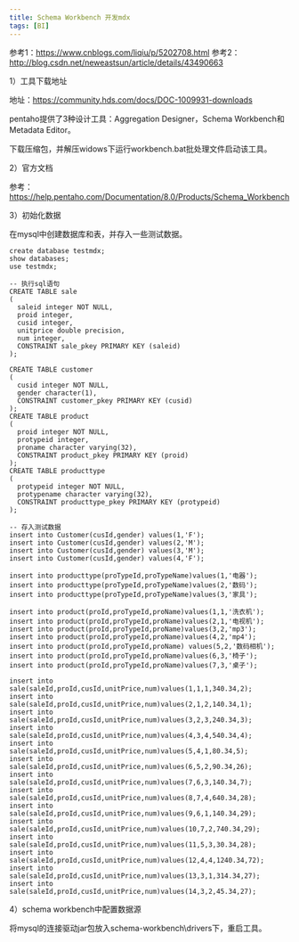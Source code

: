 ```yaml
---
title: Schema Workbench 开发mdx
tags: [BI]
---
```


参考1：https://www.cnblogs.com/liqiu/p/5202708.html
参考2：http://blog.csdn.net/neweastsun/article/details/43490663

1）工具下载地址

地址：https://community.hds.com/docs/DOC-1009931-downloads

pentaho提供了3种设计工具：Aggregation Designer，Schema Workbench和Metadata Editor。

下载压缩包，并解压widows下运行workbench.bat批处理文件启动该工具。

2）官方文档

参考：https://help.pentaho.com/Documentation/8.0/Products/Schema_Workbench

3）初始化数据

在mysql中创建数据库和表，并存入一些测试数据。

```
create database testmdx;
show databases;
use testmdx;

-- 执行sql语句
CREATE TABLE sale
(
  saleid integer NOT NULL,
  proid integer,
  cusid integer,
  unitprice double precision,
  num integer,
  CONSTRAINT sale_pkey PRIMARY KEY (saleid)
);

CREATE TABLE customer
(
  cusid integer NOT NULL,
  gender character(1),
  CONSTRAINT customer_pkey PRIMARY KEY (cusid)
);
CREATE TABLE product
(
  proid integer NOT NULL,
  protypeid integer,
  proname character varying(32),
  CONSTRAINT product_pkey PRIMARY KEY (proid)
);
CREATE TABLE producttype
(
  protypeid integer NOT NULL,
  protypename character varying(32),
  CONSTRAINT producttype_pkey PRIMARY KEY (protypeid)
);

-- 存入测试数据
insert into Customer(cusId,gender) values(1,'F');
insert into Customer(cusId,gender) values(2,'M');
insert into Customer(cusId,gender) values(3,'M');
insert into Customer(cusId,gender) values(4,'F');

insert into producttype(proTypeId,proTypeName)values(1,'电器');
insert into producttype(proTypeId,proTypeName)values(2,'数码');
insert into producttype(proTypeId,proTypeName)values(3,'家具');

insert into product(proId,proTypeId,proName)values(1,1,'洗衣机');
insert into product(proId,proTypeId,proName)values(2,1,'电视机');
insert into product(proId,proTypeId,proName)values(3,2,'mp3');
insert into product(proId,proTypeId,proName)values(4,2,'mp4');
insert into product(proId,proTypeId,proName) values(5,2,'数码相机');
insert into product(proId,proTypeId,proName)values(6,3,'椅子');
insert into product(proId,proTypeId,proName)values(7,3,'桌子');

insert into sale(saleId,proId,cusId,unitPrice,num)values(1,1,1,340.34,2);
insert into sale(saleId,proId,cusId,unitPrice,num)values(2,1,2,140.34,1);
insert into sale(saleId,proId,cusId,unitPrice,num)values(3,2,3,240.34,3);
insert into sale(saleId,proId,cusId,unitPrice,num)values(4,3,4,540.34,4);
insert into sale(saleId,proId,cusId,unitPrice,num)values(5,4,1,80.34,5);
insert into sale(saleId,proId,cusId,unitPrice,num)values(6,5,2,90.34,26);
insert into sale(saleId,proId,cusId,unitPrice,num)values(7,6,3,140.34,7);
insert into sale(saleId,proId,cusId,unitPrice,num)values(8,7,4,640.34,28);
insert into sale(saleId,proId,cusId,unitPrice,num)values(9,6,1,140.34,29);
insert into sale(saleId,proId,cusId,unitPrice,num)values(10,7,2,740.34,29);
insert into sale(saleId,proId,cusId,unitPrice,num)values(11,5,3,30.34,28);
insert into sale(saleId,proId,cusId,unitPrice,num)values(12,4,4,1240.34,72);
insert into sale(saleId,proId,cusId,unitPrice,num)values(13,3,1,314.34,27);
insert into sale(saleId,proId,cusId,unitPrice,num)values(14,3,2,45.34,27);
```

4）schema workbench中配置数据源

将mysql的连接驱动jar包放入schema-workbench\drivers下，重启工具。